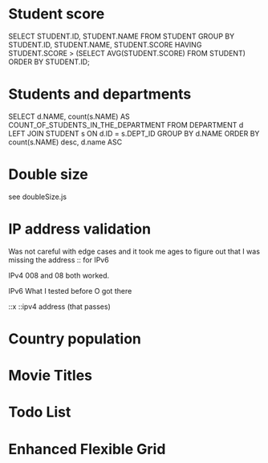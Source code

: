 # Student score

SELECT STUDENT.ID, STUDENT.NAME FROM STUDENT
GROUP BY STUDENT.ID, STUDENT.NAME, STUDENT.SCORE
HAVING STUDENT.SCORE > (SELECT AVG(STUDENT.SCORE) FROM STUDENT)
ORDER BY STUDENT.ID;

# Students and departments

SELECT d.NAME, count(s.NAME) AS COUNT_OF_STUDENTS_IN_THE_DEPARTMENT
FROM DEPARTMENT d LEFT JOIN STUDENT s
ON d.ID = s.DEPT_ID
GROUP BY d.NAME
ORDER BY count(s.NAME) desc, d.name ASC

# Double size

see doubleSize.js

# IP address validation

Was not careful with edge cases and it took me ages to figure out that I was missing the address :: for IPv6

IPv4
008 and 08 both worked.

IPv6
What I tested before O got there

::x
::ipv4 address (that passes)

# Country population

# Movie Titles

# Todo List

# Enhanced Flexible Grid


